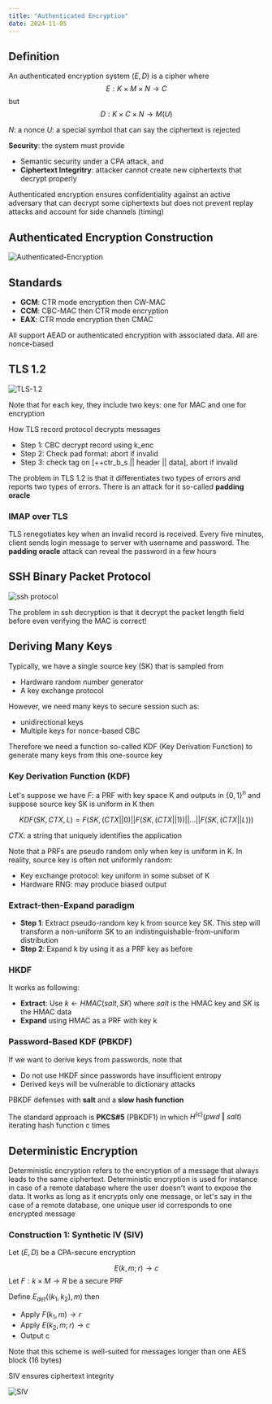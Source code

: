```yaml
---
title: "Authenticated Encryption"
date: 2024-11-05
---
```


## Definition

An authenticated encryption system $(E, D)$ is a cipher where
$$E: K \times M \times N \rightarrow C$$
but
$$D: K \times C \times N \rightarrow M (U)$$

$N$: a nonce
$U$: a special symbol that can say the ciphertext is rejected

**Security**: the system must provide

- Semantic security under a CPA attack, and
- **Ciphertext Integritry**: attacker cannot create new ciphertexts that decrypt properly

Authenticated encryption ensures confidentiality against an active adversary that can decrypt some ciphertexts but does not prevent replay attacks and account for side channels (timing)

## Authenticated Encryption Construction

![Authenticated-Encryption](https://raw.githubusercontent.com/da0p/GithubPage/main/docs/assets/authenticated_encryption.drawio.png)

## Standards

- **GCM**: CTR mode encryption then CW-MAC
- **CCM**: CBC-MAC then CTR mode encryption
- **EAX**: CTR mode encryption then CMAC

All support AEAD or authenticated encryption with associated data. All are nonce-based

## TLS 1.2

![TLS-1.2](https://raw.githubusercontent.com/da0p/GithubPage/main/docs/assets/tls_1_2.drawio.png)

Note that for each key, they include two keys: one for MAC and one for encryption

How TLS record protocol decrypts messages

- Step 1: CBC decrypt record using k_enc
- Step 2: Check pad format: abort if invalid
- Step 3: check tag on [++ctr_b_s || header || data], abort if invalid

The problem in TLS 1.2 is that it differentiates two types of errors and reports two types of errors. There is an attack for it so-called **padding oracle**

### IMAP over TLS

TLS renegotiates key when an invalid record is received. Every five minutes, client sends login message to server with username and password. The **padding oracle** attack can reveal the password in a few hours

## SSH Binary Packet Protocol

![ssh protocol](https://raw.githubusercontent.com/da0p/GithubPage/main/docs/assets/ssh_protocol.drawio.png)

The problem in ssh decryption is that it decrypt the packet length field before even verifying the MAC is correct!

## Deriving Many Keys

Typically, we have a single source key (SK) that is sampled from

- Hardware random number generator
- A key exchange protocol

However, we need many keys to secure session such as:

- unidirectional keys
- Multiple keys for nonce-based CBC

Therefore we need a function so-called KDF (Key Derivation Function) to generate many keys from this one-source key

### Key Derivation Function (KDF)

Let's suppose we have $F$: a PRF with key space K and outputs in $\{0,1\}^n$
and suppose source key SK is uniform in K then

$$KDF(SK, CTX, L) = F(SK, (CTX||0) || F(SK, (CTX||1)) || ... || F(SK, (CTX||L)))$$

$CTX$: a string that uniquely identifies the application

Note that a PRFs are pseudo random only when key is uniform in K. In reality, source key is often not uniformly random:

- Key exchange protocol: key uniform in some subset of K
- Hardware RNG: may produce biased output

### Extract-then-Expand paradigm

- **Step 1**: Extract pseudo-random key k from source key SK. This step will transform a non-uniform SK to an indistinguishable-from-uniform distribution
- **Step 2**: Expand k by using it as a PRF key as before

### HKDF

It works as following:

- **Extract**: Use $k \leftarrow HMAC(salt, SK)$ where $salt$ is the HMAC key and $SK$ is the HMAC data
- **Expand** using HMAC as a PRF with key k

### Password-Based KDF (PBKDF)

If we want to derive keys from passwords, note that

- Do not use HKDF since passwords have insufficient entropy
- Derived keys will be vulnerable to dictionary attacks

PBKDF defenses with **salt** and a **slow hash function**

The standard approach is **PKCS#5** (PBKDF1) in which $H^{(c)}(pwd\mathbin\Vert salt)$ iterating hash function c times

## Deterministic Encryption

Deterministic encryption refers to the encryption of a message that always leads to the same ciphertext. Deterministic encryption is used for instance
in case of a remote database where the user doesn't want to expose the data. It works as long as it encrypts only one message, or let's say in the case
of a remote database, one unique user id corresponds to one encrypted message

### Construction 1: Synthetic IV (SIV)

Let $(E, D)$ be a CPA-secure encryption

$$E(k, m; r) \rightarrow c$$
Let $F: k \times M \rightarrow R$ be a secure PRF

Define $E_{det}((k_1, k_2), m)$ then

- Apply $F(k_1, m) \rightarrow r$
- Apply $E(k_2, m; r) \rightarrow c$
- Output c

Note that this scheme is well-suited for messages longer than one AES block (16 bytes)

SIV ensures ciphertext integrity

![SIV](https://raw.githubusercontent.com/da0p/GithubPage/main/docs/assets/SIV.drawio.png)